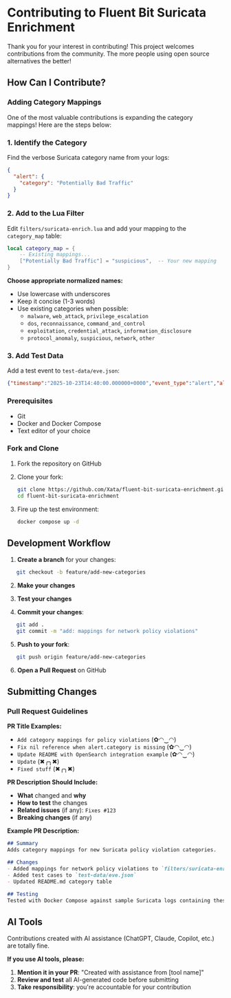 # Contributing to Fluent Bit Suricata Enrichment

Thank you for your interest in contributing! This project welcomes contributions from the community. The more people using open source alternatives the better! 

## How Can I Contribute?

### Adding Category Mappings

One of the most valuable contributions is expanding the category mappings! Here are the steps below:

### 1. Identify the Category

Find the verbose Suricata category name from your logs:

```json
{
  "alert": {
    "category": "Potentially Bad Traffic"
  }
}
```

### 2. Add to the Lua Filter

Edit `filters/suricata-enrich.lua` and add your mapping to the `category_map` table:
```lua
local category_map = {
    -- Existing mappings...
    ["Potentially Bad Traffic"] = "suspicious",  -- Your new mapping
}
```

**Choose appropriate normalized names:**

- Use lowercase with underscores
- Keep it concise (1-3 words)
- Use existing categories when possible:
  - `malware`, `web_attack`, `privilege_escalation`
  - `dos`, `reconnaissance`, `command_and_control`
  - `exploitation`, `credential_attack`, `information_disclosure`
  - `protocol_anomaly`, `suspicious`, `network`, `other`

### 3. Add Test Data

Add a test event to `test-data/eve.json`:

```json
{"timestamp":"2025-10-23T14:40:00.000000+0000","event_type":"alert","alert":{"category":"Potentially Bad Traffic","severity":3}}
```

### Prerequisites

- Git
- Docker and Docker Compose
- Text editor of your choice

### Fork and Clone

1. Fork the repository on GitHub
2. Clone your fork:

    ```zsh
    git clone https://github.com/Xata/fluent-bit-suricata-enrichment.git
    cd fluent-bit-suricata-enrichment
    ```
3. Fire up the test environment:

    ```zsh
    docker compose up -d
    ```

## Development Workflow

1. **Create a branch** for your changes:
```bash
   git checkout -b feature/add-new-categories
```

2. **Make your changes**

3. **Test your changes**

4. **Commit your changes**:
```zsh
   git add .
   git commit -m "add: mappings for network policy violations"
```

5. **Push to your fork**:
```zsh
   git push origin feature/add-new-categories
```

6. **Open a Pull Request** on GitHub

## Submitting Changes

### Pull Request Guidelines

**PR Title Examples:**
- `Add category mappings for policy violations` (✿◠‿◠)
- `Fix nil reference when alert.category is missing` (✿◠‿◠)
- `Update README with OpenSearch integration example` (✿◠‿◠)
- `Update` (✖╭╮✖)
- `Fixed stuff` (✖╭╮✖)

**PR Description Should Include:**
- **What** changed and **why**
- **How to test** the changes
- **Related issues** (if any): `Fixes #123`
- **Breaking changes** (if any)

**Example PR Description:**
```markdown
## Summary
Adds category mappings for new Suricata policy violation categories.

## Changes
- Added mappings for network policy violations to `filters/suricata-enrich.lua`
- Added test cases to `test-data/eve.json`
- Updated README.md category table

## Testing
Tested with Docker Compose against sample Suricata logs containing these categories.

```

## AI Tools

Contributions created with AI assistance (ChatGPT, Claude, Copilot, etc.) are totally fine.

**If you use AI tools, please:**

1. **Mention it in your PR**: "Created with assistance from [tool name]"
2. **Review and test** all AI-generated code before submitting
3. **Take responsibility**: you're accountable for your contribution
